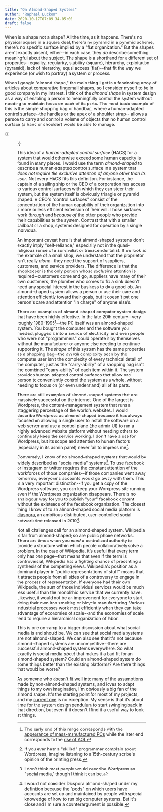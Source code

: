 ```yaml
---
title: "On Almond-Shaped Systems"
author: "Raphael Luckom"
date: 2020-10-17T07:09:34-05:00
draft: false
---
```


When is a shape not a shape? All the time, as it happens. There's no
physical square in a square deal, there's no pyramid in a pyramid scheme,
there's no specific surface implied by a "flat organization." But the shapes
aren't exactly absent, either--in each case, they _do_ describe something
meaningful about the subject. The shape is a shorthand for a different
set of properties--equality, regularity, stability (square), hierarchy, exploitation (pyramid), lack of hierarchy,
equal access (flat)--that fit the way we experience (or wish to portray) a
system or process. 

When I google "almond shape," the main thing I get is a fascinating array
of articles about comparative fingernail shapes, so I consider myself to
be in good company in my interest. I think of the _almond shape_ in system design as a way of enabling a person
to meaningfully control the system without needing to maintain focus on each of
its parts. The most basic example of this is the simple shopping bag or handbag,
where a human-adapted control surface--the handles or the apex of a shoulder strap--
allows a person to carry and control a volume of objects that no human control
surface (a hand or shoulder) would be able to manage. 

{{<figure src="https://media.raphaelluckom.com/images/2a5110b7-a6e6-4574-8c0b-2197edbc6607-1000.JPG" caption="Hand stitched shopping bag loosely based on the Japanese _azuma bukuro_ pattern, made from cloth napkins and scrap fabric. This pattern is really neat because the construction encourages the bag to stretch, even when made of non-stretchy fabric" alt="A yellow and white cloth shoulder bag with a teal shoulder strap on an oak table">}}

This idea of a _human-adapted control surface_ (HACS) for a system that would
otherwise exceed some human capacity is found in many places. I would use the term
_almond-shaped_ to describe a human-adapted control surface in a system that _does not
require the exclusive attention of anyone other than its user_. Not every HACS fits
this definition. For instance, the captain of a sailing ship or the CEO of a corporation
has access to various control surfaces with which they can steer their system,
but the system itself is obviously triangle or pyramid shaped. A CEO's "control surfaces"
consist of the concentration of the human capability of their organization into
a more or less efficient extension of their will. Those surfaces work _through_ and _because
of_ the other people who provide their capabilities to the system. Contrast that with a smaller
sailboat or a shop, systems designed for operation by a single individual.

An important caveat here is that almond-shaped systems don't exactly imply "self-reliance,"
especially not in the quasi-religious sense of a survivalist or transcendentalist. If
we look at the example of a small shop, we understand that the proprietor isn't really
_alone_--they need the support of suppliers, customers, and service providers. The difference
is that the shopkeeper is the only person whose _exclusive_ attention is required--customers
come and go, suppliers have many of their own customers, the plumber who comes to fix a sink
doesn't need any special interest in the business to do a good job. An almond-shaped system
allows a person to use their care and attention efficiently toward their goals, but
it doesn't put one person's care and attention "in charge" of anyone else's.

There are examples of almond-shaped computer system design that have been highly effective.
In the late 20th century--very roughly 1980-1995[^1]--the PC itself was an almond-shaped system. 
You bought the computer and the software you needed, plugged it into
a source of electricity, and even people who were not "programmers" could operate it by themselves
without the manufacturer or anyone else needing to continue supporting it.
The _shape_ of this system has the same properties as a shopping bag--the _overall_ complexity
seen by the computer user isn't the complexity of every technical detail of the computer, just as the
"carry-ability" of a shopping bag isn't the combined "carry-ability" of each item within it.
The system provides human-adapted control surfaces that allow one person to conveniently
control the system as a whole, without needing to focus on (or even understand) all of
its parts.

There are still examples of almond-shaped systems that are massively successful on the
internet. One of the largest is Wordpress, the content-management system that runs a staggering
percentage of the world's websites. I would describe Wordpress as almond-shaped because
it has always focused on allowing a single user to install the software on
a web server and use a control plane (the admin UI) to run a highly advanced website platform
without needing others to continually keep the service working. I don't
have a use for Wordpress, but its scope and attention to human factors (especially in
its admin panel) never fail to impress me[^2].

Conversely, I know of no almond-shaped systems that would be widely described as "social
media" systems[^3]. To use facebook or instagram or twitter requires the constant attention
of the workforces of those companies--if those companies went away tomorrow, everyone's accounts
would go away with them. This is a very important distinction--if you get a copy of the
Wordpress software, you can keep your Wordpress site running even if the Wordpress organization
disappears. There is no analogous way for you to publish "your" facebook content without
the existence of the facebook organization. The closest thing I know of to an almond-shaped
social media platform is [diaspora](https://en.wikipedia.org/wiki/Diaspora_(social_network)), 
an ambitious distributed, user-controlled social network first released in 2010[^4].

Not all challenges call for an almond-shaped system. Wikipedia is far from almond-shaped;
so are public phone networks. There are times when you _need_ a centralized authority to
provide a structure within which people collaboratively solve a problem. In the case of Wikipedia, it's
useful that every term only has _one_ page--that means that even if the term is controversial,
Wikipedia has a fighting chance of presenting a synthesis of the competing views. Wikipedia's position
as a dominant player in "public representations of stuff" means that it attracts people from
all sides of a controversy to engage in the process of representation. If everyone had their own
Wikipedia, the sum of those individual services would be much less useful than the monolithic
service that we currently have. Likewise, it would not be an improvement for everyone to start
doing their own iron smelting or bicycle manufacturing. Various industrial processes work most efficiently
when they can take advantage of economies of scale--and the economies of scale tend to require
a hierarchical organization of labor.

This is one on-ramp to a bigger discussion about what social media is and should be. We can
see that social media systems are not almond-shaped. We can also see that
it's not because almond-shaped systems are uncompetitive--there are successful almond-shaped
systems everywhere. So what exactly is social media _about_ that makes it a bad fit
for an almond-shaped system? Could an almond-shaped system do some things better than the existing
platforms? Are there things that would be worse?

As someone who [doesn't fit well](https://www.raphaelluckom.com/posts/not_draft.html) into many of the assumptions made by non-almond-shaped
systems, and loves to adapt things to my own imagination, I'm obviously a big fan of the almond shape.
It's the starting point for most of my projects, and my [current one](https://www.raphaelluckom.com/posts/october_check_in.html) is no exception.
My sense is that it's about time for the system design pendulum to start swinging back in that direction,
but even if it doesn't I find it a useful way to look at things.

[^1]: The early end of this range corresponds with the [appearance of mass-manufactured PCs](https://en.wikipedia.org/wiki/ZX80) while the later end corresponds to the [rise of AOL](https://en.wikipedia.org/wiki/AOL)

[^2]: If you ever hear a "skilled" programmer complain about Wordpress, imagine listening to a 15th-century scribe's opinion of the printing press.

[^3]: I don't think most people would describe Wordpress as "social media," though I think it can be.

[^4]: I would not consider Diaspora almond-shaped under my definition because the "pods" on which users have accounts are set up and maintained by people with special knowledge of how to run big computer systems. But it's close and I'm sure a counterargument is possible.
